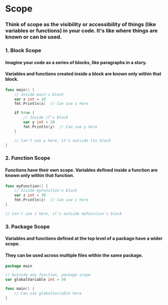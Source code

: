 # Scope

### Think of scope as the visibility or accessibility of things (like variables or functions) in your code. It's like where things are known or can be used.

### 1. Block Scope

#### Imagine your code as a series of blocks, like paragraphs in a story.

#### Variables and functions created inside a block are known only within that block.

```go
func main() {
    // Inside main's block
    var x int = 10
    fmt.Println(x)  // Can use x here

    if true {
        // Inside if's block
        var y int = 20
        fmt.Println(y)  // Can use y here
    }

    // Can't use y here, it's outside its block
}
```

### 2. Function Scope

#### Functions have their own scope. Variables defined inside a function are known only within that function.

```go
func myFunction() {
    // Inside myFunction's block
    var z int = 30
    fmt.Println(z)  // Can use z here
}

// Can't use z here, it's outside myFunction's block
```

### 3. Package Scope

#### Variables and functions defined at the top level of a package have a wider scope.

#### They can be used across multiple files within the same package.

```go
package main

// Outside any function, package scope
var globalVariable int = 50

func main() {
    // Can use globalVariable here
}
```
